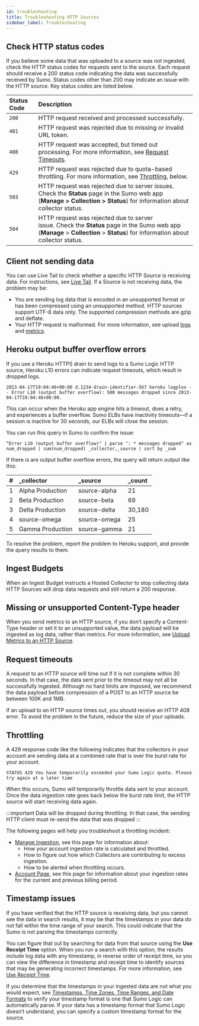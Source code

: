 ```yaml
---
id: troubleshooting
title: Troubleshooting HTTP Sources
sidebar_label: Troubleshooting
---
```



## Check HTTP status codes

If you believe some data that was uploaded to a source was not ingested, check the HTTP status codes for requests sent to the source. Each request should receive a 200 status code indicating the data was successfully received by Sumo. Status codes other than 200 may indicate an issue with the HTTP source. Key status codes are listed below.

| Status Code | Description |
|:--|:--|
| `200` | HTTP request received and processed successfully. |
| `401` | HTTP request was rejected due to missing or invalid URL token. |
| `408` | HTTP request was accepted, but timed out processing. For more information, see [Request Timeouts](#request-timeouts). |
| `429` | HTTP request was rejected due to quota-based throttling. For more information, see [Throttling](#throttling), below. |
| `503` | HTTP request was rejected due to server issues. Check the **Status** page in the Sumo web app (**Manage > Collection > Status**) for information about collector status. |
| `504` | HTTP request was rejected due to server issue. Check the **Status** page in the Sumo web app (**Manage** > **Collection** > **Status**) for information about collector status. |

## Client not sending data

You can use Live Tail to check whether a specific HTTP Source is receiving data. For instructions, see [Live Tail](/docs/search/live-tail). If a Source is not receiving data, the problem may be:

* You are sending log data that is encoded in an unsupported format or has been compressed using an unsupported method. HTTP sources support UTF-8 data only. The supported compression methods are gzip and deflate.
* Your HTTP request is malformed. For more information, see upload [logs](upload-logs.md) and [metrics](upload-metrics.md).

## Heroku output buffer overflow errors

If you use a Heroku HTTPS drain to send logs to a Sumo Logic HTTP source, Heroku L10 errors can indicate request timeouts, which result in dropped logs.

`2013-04-17T19:04:46+00:00 d.1234-drain-identifier-567 heroku logplex - - Error L10 (output buffer overflow): 500 messages dropped since 2013-04-17T19:04:46+00:00.`

This can occur when the Heroku app engine hits a timeout, does a retry, and experiences a buffer overflow. Sumo ELBs have inactivity timeouts—if a session is inactive for 30 seconds, our ELBs will close the session.

You can run this query in Sumo to confirm the issue:

```
“Error L10 (output buffer overflow)" | parse ": * messages dropped" as num_dropped | sum(num_dropped) _collector,_source | sort by _sum
```

If there is are output buffer overflow errors, the query will return
output like this:

| #      |   _collector |   _source |  _count |
|:-------|:------------------|:--------------|:-------------|
| 1     | Alpha Production | source-alpha | 21          |
| 2     | Beta Production  | source-beta  | 69          |
| 3     | Delta Production | source-delta | 30,180      |
| 4     | source-omega     | source-omega | 25          |
| 5     | Gamma Production | source-gamma | 21          |

To resolve the problem, report the problem to Heroku support, and provide the query results to them.

## Ingest Budgets

When an Ingest Budget instructs a Hosted Collector to stop collecting data HTTP Sources will drop data requests and still return a 200 response.

## Missing or unsupported Content-Type header

When you send metrics to an HTTP source, if you don’t specify a Content-Type header or set it to an unsupported value, the data payload will be ingested as log data, rather than metrics. For more information, see [Upload Metrics to an HTTP Source](upload-metrics.md).

## Request timeouts

A request to an HTTP source will time out if it is not complete within 30 seconds. In that case, the data sent prior to the timeout may not all be successfully ingested. Although no hard limits are imposed, we recommend the data payload before compression of a POST to an HTTP source be between 100K and 1MB.

If an upload to an HTTP source times out, you should receive an HTTP 408 error. To avoid the problem in the future, reduce the size of your uploads.

## Throttling

A 429 response code like the following indicates that the collectors in your account are sending data at a combined rate that is over the burst rate for your account.

`STATUS 429 You have temporarily exceeded your Sumo Logic quota. Please try again at a later time`

When this occurs, Sumo will temporarily throttle data sent to your account. Once the data ingestion rate goes back below the burst rate limit, the HTTP source will start receiving data again.

:::important
Data will be dropped during throttling. In that case, the sending HTTP client must re-send the data that was dropped
:::

The following pages will help you troubleshoot a throttling incident:

* [Manage Ingestion](/docs/manage/ingestion-volume/log-ingestion), see this page for information about:
  * How your account ingestion rate is calculated and throttled.
  * How to figure out how which Collectors are contributing to excess ingestion.
  * How to be alerted when throttling occurs.
* [Account Page](/docs/manage/manage-subscription), see this page for information about your ingestion rates for the current and previous billing period.

## Timestamp issues

If you have verified that the HTTP source is receiving data, but you cannot see the data in search results, it may be that the timestamps in your data do not fall within the time range of your search. This could indicate that the Sumo is not parsing the timestamps correctly. 

You can figure that out by searching for data from that source using the **Use Receipt Time** option. When you run a search with this option, the results include log data with any timestamp, in reverse order of receipt time, so you can view the difference in timestamp and receipt time to identify sources that may be generating incorrect timestamps. For more information, see [Use Receipt Time](/docs/search/get-started-with-search/build-search/use-receipt-time).

If you determine that the timestamps in your ingested data are not what you would expect, see [Timestamps, Time Zones, Time Ranges, and Date Formats](/docs/send-data/reference-information/time-reference) to verify your timestamp format is one that Sumo Logic can automatically parse. If your data has a timestamp format that Sumo Logic doesn’t understand, you can specify a custom timestamp format for the source.

